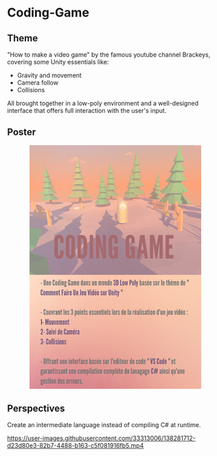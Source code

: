 # Coding-Game

## Theme 
"How to make a video game" by the famous youtube channel Brackeys, covering some Unity essentials like:
* Gravity and movement
* Camera follow
* Collisions

All brought together in a low-poly environment and a well-designed interface that offers full interaction with the user's input.

## Poster
<p align="center">
<img src="https://github.com/Rachelslh/Coding-Game/blob/master/Coding%20Game.png" width="400" />
</p>

## Perspectives
Create an intermediate language instead of compiling C# at runtime.



https://user-images.githubusercontent.com/33313006/138281712-d23d80e3-82b7-4488-b163-c5f081916fb5.mp4

